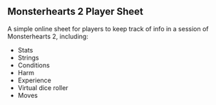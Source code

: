 ## Monsterhearts 2 Player Sheet

A simple online sheet for players to keep track of info in a session of Monsterhearts 2, including:

- Stats
- Strings
- Conditions
- Harm
- Experience
- Virtual dice roller
- Moves
